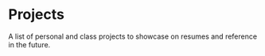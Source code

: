 # Projects

A list of personal and class projects to showcase on resumes and reference in the future.
